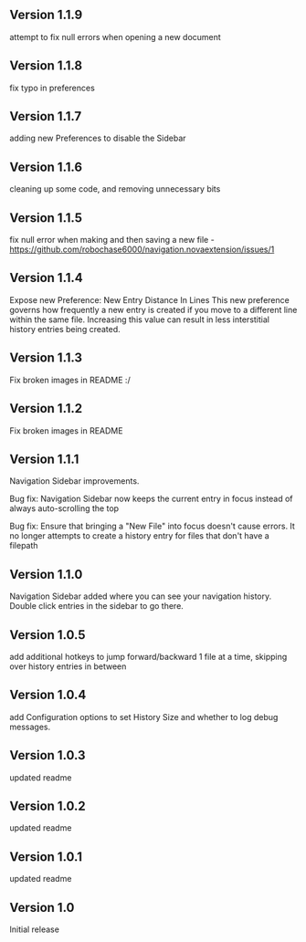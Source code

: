 ## Version 1.1.9

attempt to fix null errors when opening a new document

## Version 1.1.8

fix typo in preferences

## Version 1.1.7

adding new Preferences to disable the Sidebar

## Version 1.1.6

cleaning up some code, and removing unnecessary bits

## Version 1.1.5

fix null error when making and then saving a new file - https://github.com/robochase6000/navigation.novaextension/issues/1

## Version 1.1.4

Expose new Preference: New Entry Distance In Lines
This new preference governs how frequently a new entry is created if you move to a different line within the same file. Increasing this value can result in less interstitial history entries being created.

## Version 1.1.3

Fix broken images in README :/

## Version 1.1.2

Fix broken images in README

## Version 1.1.1

Navigation Sidebar improvements. 

Bug fix: Navigation Sidebar now keeps the current entry in focus instead of always auto-scrolling the top

Bug fix: Ensure that bringing a "New File" into focus doesn't cause errors.  It no longer attempts to create a history entry for files that don't have a filepath

## Version 1.1.0

Navigation Sidebar added where you can see your navigation history.  Double click entries in the sidebar to go there.

## Version 1.0.5

add additional hotkeys to jump forward/backward 1 file at a time, skipping over history entries in between

## Version 1.0.4

add Configuration options to set History Size and whether to log debug messages.

## Version 1.0.3

updated readme

## Version 1.0.2

updated readme

## Version 1.0.1

updated readme

## Version 1.0

Initial release
